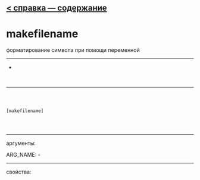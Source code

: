 [< справка — содержание](ceammc_lib.html)
---

# makefilename


форматирование символа при помощи переменной

---

-
<br>


---


```



[makefilename]


            
```

---
аргументы:

ARG_NAME: -<br>

---
свойства:


